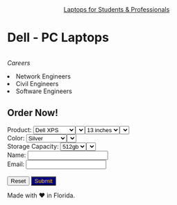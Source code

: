 <!DOCTYPE html>
<html>
<center><head><u>Laptops for Students & Professionals</u></head></header></center>
<body>
<main>
<h1><b>Dell - PC Laptops</b></h1>
<img "https://blob.sololearn.com/courses/np.png"/img>
<p><i>Careers</i></p>
    <li>Network Engineers</li>
    <li>Civil Engineers</li>
    <li>Software Engineers</li>
</body>
</html>
<!--sololearn page-->

<h2><b>Order Now!</b></h2>
<form>
    <label> Product:</label>
    <select>
        <option>Dell XPS</option><option>Dell Inspiron</option>
        <select name="pr1" id="product"</select><br>
    <label> Size:</label>
    <select>
        <option>13 inches</option><option>14 inches</option><option>16 inches</option>
        <select name="s1" id="size"</select>
    </select><br>
    <label> Color:</label>
    <select>
        <option>Silver</option><option>Space Gray</option><option>Onyx Black</option>
        <select name="co" id="color">
    </select><br>
    <label> Storage Capacity:</label>
    <select>
        <option>512gb</option><option>1tb</option><option>2tb</option>
        <select name="sc" id="storage capacity"</select>
    </select><br>
    <label> Name:</label>
    <input type="text id="name"><br>
    <label> Email:</label>
    <input type="text" id="em"><br>
    <br>
    <input type = "reset" value="Reset" class="button">
    <input type = "submit" value="Submit" class="button" style="background-color: #000080; color: #ffca3a" style="border:none" style="border-radius: 5px" onclick ="alert ('Order Confirmed!')">
</form>
</main>
<footer>Made with ❤️ in Florida.</footer>
